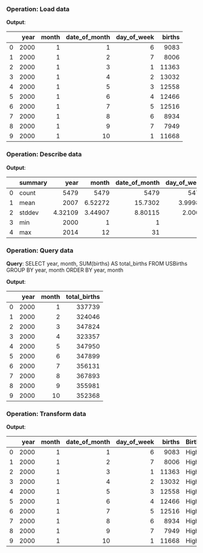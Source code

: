### Operation: Load data

**Output**:

|    |   year |   month |   date_of_month |   day_of_week |   births |
|---:|-------:|--------:|----------------:|--------------:|---------:|
|  0 |   2000 |       1 |               1 |             6 |     9083 |
|  1 |   2000 |       1 |               2 |             7 |     8006 |
|  2 |   2000 |       1 |               3 |             1 |    11363 |
|  3 |   2000 |       1 |               4 |             2 |    13032 |
|  4 |   2000 |       1 |               5 |             3 |    12558 |
|  5 |   2000 |       1 |               6 |             4 |    12466 |
|  6 |   2000 |       1 |               7 |             5 |    12516 |
|  7 |   2000 |       1 |               8 |             6 |     8934 |
|  8 |   2000 |       1 |               9 |             7 |     7949 |
|  9 |   2000 |       1 |              10 |             1 |    11668 |

### Operation: Describe data

**Output**:

|    | summary   |       year |      month |   date_of_month |   day_of_week |   births |
|---:|:----------|-----------:|-----------:|----------------:|--------------:|---------:|
|  0 | count     | 5479       | 5479       |      5479       |    5479       |  5479    |
|  1 | mean      | 2007       |    6.52272 |        15.7302  |       3.99982 | 11350.1  |
|  2 | stddev    |    4.32109 |    3.44907 |         8.80115 |       2.0005  |  2325.82 |
|  3 | min       | 2000       |    1       |         1       |       1       |  5728    |
|  4 | max       | 2014       |   12       |        31       |       7       | 16081    |

### Operation: Query data

**Query**: 
        SELECT year, month, SUM(births) AS total_births
        FROM USBirths
        GROUP BY year, month
        ORDER BY year, month
    

**Output**:

|    |   year |   month |   total_births |
|---:|-------:|--------:|---------------:|
|  0 |   2000 |       1 |         337739 |
|  1 |   2000 |       2 |         324046 |
|  2 |   2000 |       3 |         347824 |
|  3 |   2000 |       4 |         323357 |
|  4 |   2000 |       5 |         347950 |
|  5 |   2000 |       6 |         347899 |
|  6 |   2000 |       7 |         356131 |
|  7 |   2000 |       8 |         367893 |
|  8 |   2000 |       9 |         355981 |
|  9 |   2000 |      10 |         352368 |

### Operation: Transform data

**Output**:

|    |   year |   month |   date_of_month |   day_of_week |   births | Birth_Category   |
|---:|-------:|--------:|----------------:|--------------:|---------:|:-----------------|
|  0 |   2000 |       1 |               1 |             6 |     9083 | High             |
|  1 |   2000 |       1 |               2 |             7 |     8006 | High             |
|  2 |   2000 |       1 |               3 |             1 |    11363 | High             |
|  3 |   2000 |       1 |               4 |             2 |    13032 | High             |
|  4 |   2000 |       1 |               5 |             3 |    12558 | High             |
|  5 |   2000 |       1 |               6 |             4 |    12466 | High             |
|  6 |   2000 |       1 |               7 |             5 |    12516 | High             |
|  7 |   2000 |       1 |               8 |             6 |     8934 | High             |
|  8 |   2000 |       1 |               9 |             7 |     7949 | High             |
|  9 |   2000 |       1 |              10 |             1 |    11668 | High             |

